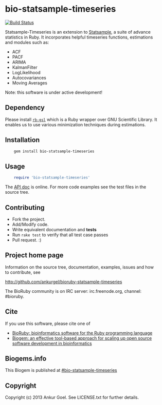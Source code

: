# bio-statsample-timeseries

[![Build Status](https://secure.travis-ci.org/AnkurGel/bioruby-statsample-timeseries.png)](http://travis-ci.org/ankurgel/bioruby-statsample-timeseries)

Statsample-Timeseries is an extension to [Statsample](https://github.com/clbustos/statsample), a suite of advance statistics in Ruby. It incorporates helpful timeseries functions, estimations and modules such as:

  * ACF
  * PACF
  * ARIMA
  * KalmanFilter
  * LogLikelihood
  * Autocovariances
  * Moving Averages

Note: this software is under active development!


## Dependency

Please install [`rb-gsl`](http://rb-gsl.rubyforge.org/) which is a Ruby wrapper over GNU Scientific Library. It enables us to use various minimization techniques during estimations.

## Installation

```sh
    gem install bio-statsample-timeseries
```

## Usage

```ruby
    require 'bio-statsample-timeseries'
```

The [API doc](http://rubydoc.info/gems/bio-statsample-timeseries/0.2.0/frames) is online. For more code examples see the test files in
the source tree.


## Contributing

* Fork the project. 
* Add/Modify code. 
* Write equivalent documentation and **tests**
* Run `rake test` to verify that all test case passes
* Pull request. :)

 
## Project home page

Information on the source tree, documentation, examples, issues and
how to contribute, see

  http://github.com/ankurgel/bioruby-statsample-timeseries

The BioRuby community is on IRC server: irc.freenode.org, channel: #bioruby.

## Cite

If you use this software, please cite one of
  
* [BioRuby: bioinformatics software for the Ruby programming language](http://dx.doi.org/10.1093/bioinformatics/btq475)
* [Biogem: an effective tool-based approach for scaling up open source software development in bioinformatics](http://dx.doi.org/10.1093/bioinformatics/bts080)

## Biogems.info

This Biogem is published at [#bio-statsample-timeseries](http://biogems.info/index.html)

## Copyright

Copyright (c) 2013 Ankur Goel. See LICENSE.txt for further details.

